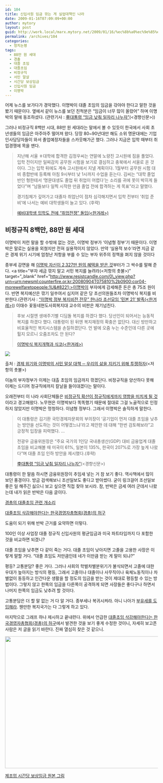 ```yaml
---
id: 104
title: 신입사원 임금 깎는 게 실업대책인 나라
date: 2009-01-16T07:09:09+00:00
author: mytory
layout: post
guid: http://work.local/marx.mytory.net/2009/01/16/%ec%8b%a0%ec%9e%85%ec%82%ac%ec%9b%90-%ec%9e%84%ea%b8%88-%ea%b9%8e%eb%8a%94-%ea%b2%8c-%ec%8b%a4%ec%97%85%eb%8c%80%ec%b1%85%ec%9d%b8-%eb%82%98%eb%9d%bc/
permalink: /archives/104
categories:
  - 정치논평
tags:
  - 88만 원 세대
  - 경촐
  - 대졸 초임
  - 대졸초임
  - 비정규직
  - 서민 말살
  - 시간당 보상임금
  - 신입사원 임금
  - 이명박
---
```

어제 뉴스를 보가다가 경악했다. 이명박이 대졸 초임의 임금을 갂아야 한다고 말한 것을 봤기 때문이다. 옆에서 같이 뉴스를 보던 친척분은 “임금이 너무 많이 올랐어” 하며 이명박의 말에 동조하셨다. (관련기사 : <a target="_blank" href="http://news.khan.co.kr/kh_news/khan_art_view.html?artid=200901151800535&code=910203">李대통령 “임금 낮춰 일자리 나누자”</a>(&lt;경향신문&gt;))

그러나 비정규직 8백만 시대, 88만 원 세대라는 말에서 볼 수 있듯이 한국에서 사회 초년생들의 임금은 아주아주 떨어져 왔다. 당장 80~90년대만 해도 소위 명문대에는 기업 인사담당자들이 와서 졸업예정자들을 스카웃해가곤 했다. 그러나 지금은 입학 때부터 취업경쟁에 목을 맨다.

> 지난해 서울 ㅎ대학에 합격한 김정우씨는 연말에 노량진 고시원에 짐을 풀었다. 입학 전이지만 일찌감치 공무원 시험을 보기로 결심하고 충북에서 서울로 온 것이다. 그는 입학 뒤에도 계속 고시원에서 지낼 계획이다. 1월부터 공무원 시험 대비 종합반에 등록해 아침 9시부터 낮 1시까지 수업을 듣는다. 김씨는 “대학 졸업반인 형한테서 ‘명문대생도 졸업 뒤 취업이 어렵다’는 소리를 귀에 못이 박히게 들었다”며 “남들보다 일찍 시작한 만큼 졸업 전에 합격하는 게 목표”라고 말했다.
> 
> 경기침체가 깊어가고 대졸자 취업난이 점차 심각해지면서 입학 전부터 ‘취업 준비’에 나서는 예비 대학생들이 늘고 있다. (후략) 
> 
> <p class="rep">
>   <a title="[http://www.hani.co.kr/arti/society/schooling/332687.html]로 이동합니다." target="_blank" href="http://www.hani.co.kr/arti/society/schooling/332687.html">예비대학생 입학도 전에 “취업전쟁” 돌입(&lt;한겨레&gt;)</a>
> </p>

## 비정규직 8백만, 88만 원 세대

이명박이 저런 말을 할 수밖에 없는 것은, 이명박 정부가 ‘이념형 정부’기 때문이다. 이명박은 말로는 실용을 외쳤지만 전혀 실용적이지 않았다. 만약 ‘실용적 보수’라면 지금 같은 경제 위기 시기에 엄청난 저항을 부를 수 있는 부자 위주의 정책을 펴지 않을 것이다

종부세 감면을 해 <a title="경제 위기와 이명박의 서민 말살 대책" target="_blank" href="http://www.resistcandle.com/0_view.php?urn=urn:newsml:counterfire.or.kr:20080925T033647%2b0900:cor06-economy2:1U">이명박 자신이 2,327만 원의 혜택을 받은 것</a>부터가 그 싹수를 말해 준다. <a title="부자 세금 깎지 말고 서민 복지를 늘려라(&lt;저항의 촛불&gt;)&#8221; target=&#8221;\_blank&#8221; href=&#8221;http://www.resistcandle.com/0\_view.php?urn=urn:newsml:counterfire.or.kr:20080904T075810%2b0900:cor04-morewelfaretopeople:1U&#8221;>이명박이 부자에게 감세해준 돈은 총 75조 원</a>이다. 반면 복지예산은 깎기 일쑤여서 심지어 같은 당 초선의원들조차 이명박식 복지를 비판한다.(관련기사 : <a title="[http://www.hani.co.kr/arti/politics/politics_general/308596.html]로 이동합니다." target="_blank" href="http://www.hani.co.kr/arti/politics/politics_general/308596.html">“이명박 정부 복지비전 전무” 한나라 초선모임 ‘민본 21’ 발족(&lt;한겨레&gt;)</a>) 이태수 꽃동네현도사회복지대 교수의 비판은 재기넘친다. 

> 후보 시절엔 생애주기별 디딤돌 복지를 하겠다 했다. 당선인이 되어서는 능동적 복지를 하겠다 했다. 대통령이 된 뒤엔 복지재정의 확충은 없단다. 대신 방만하고 비효율적인 복지시스템을 손질하겠단다. 언 발에 오줌 누는 수준인데 다른 곳에 튈지 모르니 오줌조차도 안 된다?
> 
> <p class="rep">
>   <a title="[http://www.hani.co.kr/arti/opinion/column/287637.html]로 이동합니다." target="_blank" href="http://www.hani.co.kr/arti/opinion/column/287637.html">이명박식 복지개혁과 식코(&lt;한겨레&gt;)<br /> </a>
> </p>

<div class="imageblock">
  <img src="http://cfs13.tistory.com/image/10/tistory/2009/01/16/15/57/49702fe61e1f2" /></p> 
  
  <p class="cap1">
    출처 : <a href="http://www.resistcandle.com/0_view.php?urn=urn:newsml:counterfire.or.kr:20080925T033647%2b0900:cor06-economy2:1U" target="_blank">경제 위기와 이명박의 서민 말살 대책 ─ 우리의 삶을 지키기 위해 투쟁하자</a>(&lt;저항의 촛불&gt;)
  </p>
</div>

이놈의 부자정부가 이제는 대촐 초임의 임금까지 깎겠단다. 비정규직을 양산하다 못해 이제는 드디어 정규직에까지 칼날을 들이대겠다는 말이다.

오래전부터 이 나라 사회단체들은 <a title="비정규직과 정규직의 연대가 필요하다" target="_blank" href="http://www.resistcandle.com/0_view.php?urn=urn:newsml:counterfire.or.kr:20051109T000000%2B0900:d67-2023:1U">비정규직 확산이 정규직에게까지 영향을 미치게 될 것</a>이라고 경고해왔다. 노무현은 이명박보다 똑똑했기 때문에 절대로 그걸 노골적으로 인정하지 않았지만 이명박은 멍청하다. 이념형 정부다. 그래서 이명박은 솔직하게 말한다.

> 이 대통령은 김기환 국민경제자문회의 부의장이 ‘공기업이 먼저 대졸 초임을 낮추는 방안을 선도하는 것이 어떻겠느냐’라고 제안한 데 대해 “한번 검토해보라”고 긍정적 입장을 피력했다. …
> 
> 전광우 금융위원장은 “주요 국가의 1인당 국내총생산(GDP) 대비 금융업계 대졸 초임을 비교해볼 때 미국이 61%, 일본이 135%, 한국이 207%로 가장 높게 나왔다”며 대졸 초임 인하 방안을 제시했다.(후략)
> 
> <p class="rep">
>   <a target="_blank" href="http://news.khan.co.kr/kh_news/khan_art_view.html?artid=200901151800535&code=910203">李대통령 “임금 낮춰 일자리 나누자”</a>(&lt;경향신문&gt;)
> </p>

대통령이 한 말씀 하시면 금융위원장이 추임새 넣는 거 참 보기 좋다. 역사책에서 많이 보던 풍경이다. 방금 검색해보니 조선일보도 좋다고 받아썼다. 굳이 링크걸어 조선일보 좋은 일 해주긴 싫으니 보고 싶으면 직접 찾아 보시라. 참, 반박은 금세 여러 군데서 나왔는데 내가 읽은 반박은 다음 글이다.

<div class="gray-textbox">
  <p class="link">
    <a href="http://www.realfactory.net/795" title="경총의 대졸초임 관련 개소리" target="_blank">경총의 대졸초임 관련 개소리</a>
  </p>
  
  <p class="link">
    <a href="http://mel21.tistory.com/entry/%EB%8C%80%EC%A1%B8%EC%B4%88%EC%9E%84-%EA%B2%BD%EC%B4%9D" title="대졸초임 삭감해야한다는 한국경영자총협회(경총)의 허구" target="_blank">대졸초임 삭감해야한다는 한국경영자총협회(경총)의 허구</a>
  </p>
  
  <p>
    도움이 되기 위해 반박 근거를 요약하면 이렇다.
  </p>
  
  <p>
    100인 이상 사업장 대졸 정규직 신입사원의 평균임금과 미국 파트타임까지 다 포함한 것을 비교하면 되겠니?
  </p>
</div>

대졸 초임을 낮추면 다 같이 죽는 거다. 대졸 초임이 낮아지면 고졸을 고용한 사장은 이렇게 말할 거다. “대졸 초임도 저만큼인데 네가 이만큼 받는 게 말이 되냐?”

평등? 고통분담? 좋은 거다. 그러나 사회의 학벌차별분위기가 불식되면서 고졸에 대한 우대가 높아지는 방식의 평등, 그래서 고졸이나 대졸이나 사무직이나 육체노동직이나 차별없이 동등하고 인간다운 생활을 할 정도의 임금을 받는 것이 제대로 평등할 수 있는 방법이다. 그렇지 않고 한쪽의 임금을 다른쪽이 공격하게 되면 사장들은 좋다구나 하면서 나머지 한쪽의 임금도 낮추려 할 것이다.

고통분담은 더 할 말 없는 거 다 알 거다. 종부세나 복귀시켜라. 아니 나아가 <a title="권영길 후보의 정책과 공약들 ─ 세상을 바꾸기 위한 투쟁의 요구들" target="_blank" href="http://www.resistcandle.com/0_view.php?urn=urn:newsml:counterfire.or.kr:20071107T014851%2B0900:c64-kdlpPolitics:1U">부유세를 도입해라</a>. 웬만한 복지국가는 다 그렇게 하고 있다.

마지막으로 그래프 하나 제시하고 끝내련다. 위에서 언급한 <a href="http://mel21.tistory.com/entry/%EB%8C%80%EC%A1%B8%EC%B4%88%EC%9E%84-%EA%B2%BD%EC%B4%9D" title="대졸초임 삭감해야한다는 한국경영자총협회(경총)의 허구" target="_blank">대졸초임 삭감해야한다는 한국경영자총협회(경총)의 허구</a>에서 발견한 것을 보기 좋게 수정한 것이니, 자세히 보고픈 사람은 저 글을 읽기 바란다. 진짜 열심히 찾은 것 같으니.

<img src="http://work.local/marx.mytory.net/wp-content/uploads/1/49702e21b447a9L.jpg" class="aligncenter" width="586" height="435" alt="" filename="Hourly-compensation-costs.jpg" filemime="" />

<p class="link">
  <a href="http://cfs8.tistory.com/image/13/tistory/2008/06/30/10/16/486833e071014" target="_blank">제조업 시간당 보상임금 원본 그림</a>
</p>